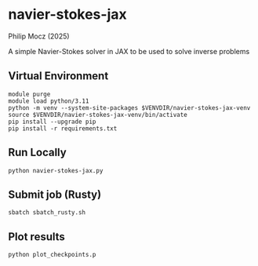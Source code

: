 # navier-stokes-jax

Philip Mocz (2025)

A simple Navier-Stokes solver in JAX to be used to solve inverse problems


## Virtual Environment

```console
module purge
module load python/3.11
python -m venv --system-site-packages $VENVDIR/navier-stokes-jax-venv
source $VENVDIR/navier-stokes-jax-venv/bin/activate
pip install --upgrade pip
pip install -r requirements.txt
```


## Run Locally

```console
python navier-stokes-jax.py
```


## Submit job (Rusty)

```console
sbatch sbatch_rusty.sh
```

## Plot results

```console
python plot_checkpoints.p
```

